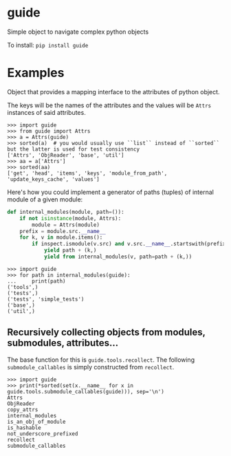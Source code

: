 
# guide
Simple object to navigate complex python objects


To install:	```pip install guide```


# Examples

Object that provides a mapping interface to the attributes of python object.

The keys will be the names of the attributes and the values will be ``Attrs`` instances of said attributes.

```pydocstring
>>> import guide
>>> from guide import Attrs
>>> a = Attrs(guide)
>>> sorted(a)  # you would usually use ``list`` instead of ``sorted`` but the latter is used for test consistency
['Attrs', 'ObjReader', 'base', 'util']
>>> aa = a['Attrs']
>>> sorted(aa)
['get', 'head', 'items', 'keys', 'module_from_path', 'update_keys_cache', 'values']
```

Here's how you could implement a generator of paths (tuples) of internal module of a given module:

```python
def internal_modules(module, path=()):
    if not isinstance(module, Attrs):
        module = Attrs(module)
    prefix = module.src.__name__
    for k, v in module.items():
        if inspect.ismodule(v.src) and v.src.__name__.startswith(prefix):
            yield path + (k,)
            yield from internal_modules(v, path=path + (k,))
```

```pydocstring
>>> import guide
>>> for path in internal_modules(guide):
...     print(path)
('tools',)
('tests',)
('tests', 'simple_tests')
('base',)
('util',)
```

## Recursively collecting objects from modules, submodules, attributes...

The base function for this is ``guide.tools.recollect``. 
The following ``submodule_callables`` is simply constructed from ``recollect``.
 
```pydocstring
>>> import guide
>>> print(*sorted(set(x.__name__ for x in guide.tools.submodule_callables(guide))), sep='\n')
Attrs
ObjReader
copy_attrs
internal_modules
is_an_obj_of_module
is_hashable
not_underscore_prefixed
recollect
submodule_callables
```